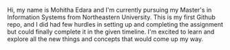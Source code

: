 Hi, my name is Mohitha Edara and I'm currently pursuing my Master's in Information Systems from Northeastern University.
This is my first Github repo, and I did had few hurdles in setting up and completing the assignment but could finally complete it in the given timeline.
I'm excited to learn and explore all the new things and concepts that would come up my way.

